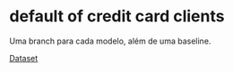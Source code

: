 # default of credit card clients

Uma branch para cada modelo, além de uma baseline.

[Dataset](https://archive.ics.uci.edu/ml/datasets/default+of+credit+card+clients])
